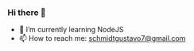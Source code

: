 ### Hi there 👋


- 🌱 I’m currently learning NodeJS
- 📫 How to reach me: schmidtgustavo7@gmail.com


